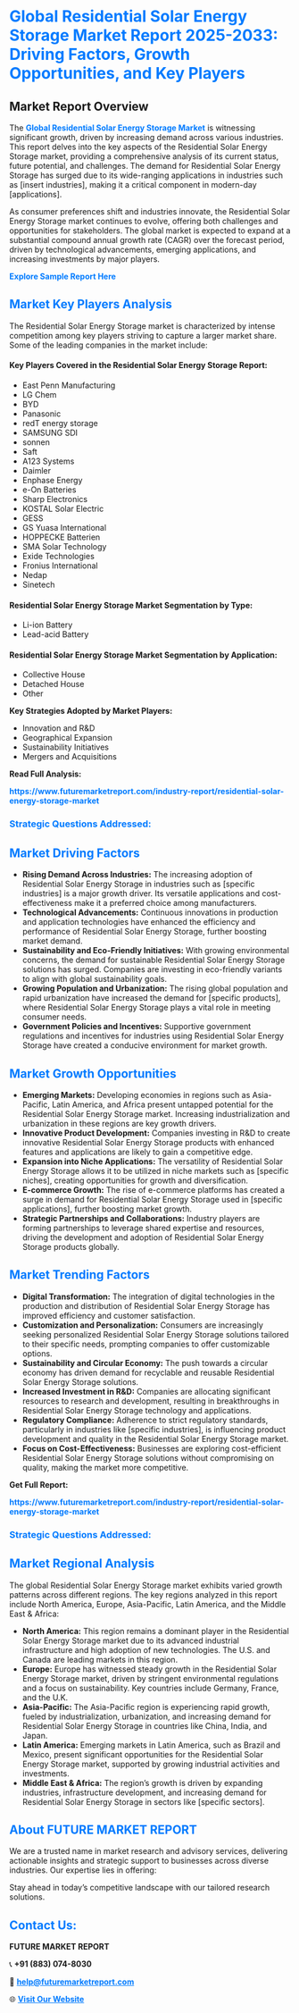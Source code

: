 <h1 style="color: #007BFF;">Global Residential Solar Energy Storage Market Report 2025-2033: Driving Factors, Growth Opportunities, and Key Players</h1>

<section id="overview">
<h2>Market Report Overview</h2>
<p>The <a href="https://www.futuremarketreport.com/industry-report/residential-solar-energy-storage-market" style="color: #007BFF; text-decoration: none;"><strong>Global Residential Solar Energy Storage Market</strong></a> is witnessing significant growth, driven by increasing demand across various industries. This report delves into the key aspects of the Residential Solar Energy Storage market, providing a comprehensive analysis of its current status, future potential, and challenges. The demand for Residential Solar Energy Storage has surged due to its wide-ranging applications in industries such as [insert industries], making it a critical component in modern-day [applications].</p>
<p>As consumer preferences shift and industries innovate, the Residential Solar Energy Storage market continues to evolve, offering both challenges and opportunities for stakeholders. The global market is expected to expand at a substantial compound annual growth rate (CAGR) over the forecast period, driven by technological advancements, emerging applications, and increasing investments by major players.</p>
</section>

<section id="overview">
<p><a href="https://www.futuremarketreport.com/request-sample/reportId=87306" style="color: #007BFF; text-decoration: none;"><strong>Explore Sample Report Here</strong></a></p>
</section>

<section id="key-players">
<h2 style="color: #007BFF;">Market Key Players Analysis</h2>
<p>The Residential Solar Energy Storage market is characterized by intense competition among key players striving to capture a larger market share. Some of the leading companies in the market include:</p>
<h4>Key Players Covered in the Residential Solar Energy Storage Report:</h4>
<ul><li>East Penn Manufacturing</li><li>LG Chem</li><li>BYD</li><li>Panasonic</li><li>redT energy storage</li><li>SAMSUNG SDI</li><li>sonnen</li><li>Saft</li><li>A123 Systems</li><li>Daimler</li><li>Enphase Energy</li><li>e-On Batteries</li><li>Sharp Electronics</li><li>KOSTAL Solar Electric</li><li>GESS</li><li>GS Yuasa International</li><li>HOPPECKE Batterien</li><li>SMA Solar Technology</li><li>Exide Technologies</li><li>Fronius International</li><li>Nedap</li><li>Sinetech</li></ul>
<h4>Residential Solar Energy Storage Market Segmentation by Type:</h4>
<ul><li>Li-ion Battery</li><li>Lead-acid Battery</li></ul>

<h4>Residential Solar Energy Storage Market Segmentation by Application:</h4>
<ul><li>Collective House</li><li>Detached House</li><li>Other</li></ul>
<p><strong>Key Strategies Adopted by Market Players:</strong></p>
<ul>
<li>Innovation and R&D</li>
<li>Geographical Expansion</li>
<li>Sustainability Initiatives</li>
<li>Mergers and Acquisitions</li>
</ul>
</section>

<section>
<p><strong>Read Full Analysis: </strong></p><a href="https://www.futuremarketreport.com/industry-report/residential-solar-energy-storage-market" style="color: #007BFF; text-decoration: none;"><strong>https://www.futuremarketreport.com/industry-report/residential-solar-energy-storage-market</strong></a>
<h3 style="color: #007BFF;">Strategic Questions Addressed:</h3>
</section>

<section id="driving-factors">
<h2 style="color: #007BFF;">Market Driving Factors</h2>
<ul>
<li><strong>Rising Demand Across Industries:</strong> The increasing adoption of Residential Solar Energy Storage in industries such as [specific industries] is a major growth driver. Its versatile applications and cost-effectiveness make it a preferred choice among manufacturers.</li>
<li><strong>Technological Advancements:</strong> Continuous innovations in production and application technologies have enhanced the efficiency and performance of Residential Solar Energy Storage, further boosting market demand.</li>
<li><strong>Sustainability and Eco-Friendly Initiatives:</strong> With growing environmental concerns, the demand for sustainable Residential Solar Energy Storage solutions has surged. Companies are investing in eco-friendly variants to align with global sustainability goals.</li>
<li><strong>Growing Population and Urbanization:</strong> The rising global population and rapid urbanization have increased the demand for [specific products], where Residential Solar Energy Storage plays a vital role in meeting consumer needs.</li>
<li><strong>Government Policies and Incentives:</strong> Supportive government regulations and incentives for industries using Residential Solar Energy Storage have created a conducive environment for market growth.</li>
</ul>
</section>

<section id="growth-opportunities">
<h2 style="color: #007BFF;">Market Growth Opportunities</h2>
<ul>
<li><strong>Emerging Markets:</strong> Developing economies in regions such as Asia-Pacific, Latin America, and Africa present untapped potential for the Residential Solar Energy Storage market. Increasing industrialization and urbanization in these regions are key growth drivers.</li>
<li><strong>Innovative Product Development:</strong> Companies investing in R&D to create innovative Residential Solar Energy Storage products with enhanced features and applications are likely to gain a competitive edge.</li>
<li><strong>Expansion into Niche Applications:</strong> The versatility of Residential Solar Energy Storage allows it to be utilized in niche markets such as [specific niches], creating opportunities for growth and diversification.</li>
<li><strong>E-commerce Growth:</strong> The rise of e-commerce platforms has created a surge in demand for Residential Solar Energy Storage used in [specific applications], further boosting market growth.</li>
<li><strong>Strategic Partnerships and Collaborations:</strong> Industry players are forming partnerships to leverage shared expertise and resources, driving the development and adoption of Residential Solar Energy Storage products globally.</li>
</ul>
</section>

<section id="trending-factors">
<h2 style="color: #007BFF;">Market Trending Factors</h2>
<ul>
<li><strong>Digital Transformation:</strong> The integration of digital technologies in the production and distribution of Residential Solar Energy Storage has improved efficiency and customer satisfaction.</li>
<li><strong>Customization and Personalization:</strong> Consumers are increasingly seeking personalized Residential Solar Energy Storage solutions tailored to their specific needs, prompting companies to offer customizable options.</li>
<li><strong>Sustainability and Circular Economy:</strong> The push towards a circular economy has driven demand for recyclable and reusable Residential Solar Energy Storage solutions.</li>
<li><strong>Increased Investment in R&D:</strong> Companies are allocating significant resources to research and development, resulting in breakthroughs in Residential Solar Energy Storage technology and applications.</li>
<li><strong>Regulatory Compliance:</strong> Adherence to strict regulatory standards, particularly in industries like [specific industries], is influencing product development and quality in the Residential Solar Energy Storage market.</li>
<li><strong>Focus on Cost-Effectiveness:</strong> Businesses are exploring cost-efficient Residential Solar Energy Storage solutions without compromising on quality, making the market more competitive.</li>
</ul>
</section>

<section>
<p><strong>Get Full Report: </strong></p><a href="https://www.futuremarketreport.com/industry-report/residential-solar-energy-storage-market" style="color: #007BFF; text-decoration: none;"><strong>https://www.futuremarketreport.com/industry-report/residential-solar-energy-storage-market</strong></a>
<h3 style="color: #007BFF;">Strategic Questions Addressed:</h3>
</section>


<section id="regional-analysis">
<h2 style="color: #007BFF;">Market Regional Analysis</h2>
<p>The global Residential Solar Energy Storage market exhibits varied growth patterns across different regions. The key regions analyzed in this report include North America, Europe, Asia-Pacific, Latin America, and the Middle East & Africa:</p>
<ul>
<li><strong>North America:</strong> This region remains a dominant player in the Residential Solar Energy Storage market due to its advanced industrial infrastructure and high adoption of new technologies. The U.S. and Canada are leading markets in this region.</li>
<li><strong>Europe:</strong> Europe has witnessed steady growth in the Residential Solar Energy Storage market, driven by stringent environmental regulations and a focus on sustainability. Key countries include Germany, France, and the U.K.</li>
<li><strong>Asia-Pacific:</strong> The Asia-Pacific region is experiencing rapid growth, fueled by industrialization, urbanization, and increasing demand for Residential Solar Energy Storage in countries like China, India, and Japan.</li>
<li><strong>Latin America:</strong> Emerging markets in Latin America, such as Brazil and Mexico, present significant opportunities for the Residential Solar Energy Storage market, supported by growing industrial activities and investments.</li>
<li><strong>Middle East & Africa:</strong> The region’s growth is driven by expanding industries, infrastructure development, and increasing demand for Residential Solar Energy Storage in sectors like [specific sectors].</li>
</ul>
</section>

<footer>
<h2 style="color: #007BFF;">About FUTURE MARKET REPORT</h2>
<p>We are a trusted name in market research and advisory services, delivering actionable insights and strategic support to businesses across diverse industries. Our expertise lies in offering:</p>

<p>Stay ahead in today’s competitive landscape with our tailored research solutions.</p>

<h2 style="color: #007BFF;">Contact Us:</h2>
<p><strong>FUTURE MARKET REPORT</strong></p>
<p>📞 <strong>+91 (883) 074-8030</strong></p>
<p>📧 <strong><a href="mailto:help@futuremarketreport.com" style="color: #007BFF;">help@futuremarketreport.com</a></strong></p>
<p>🌐 <strong><a href="https://www.futuremarketreport.com/" style="color: #007BFF;">Visit Our Website</a></strong></p>
</footer>